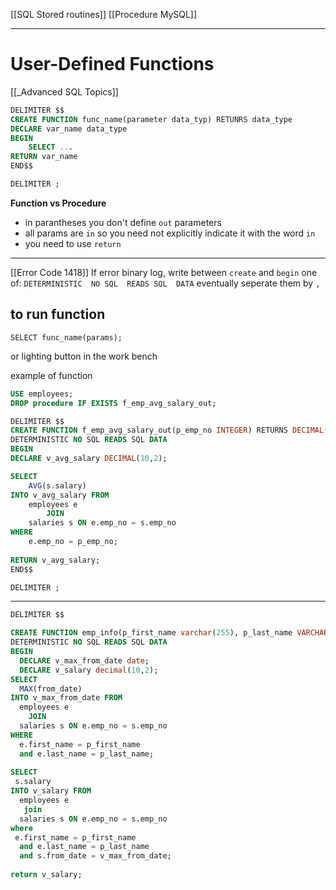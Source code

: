[[SQL Stored routines]]
[[Procedure MySQL]]


---
# User-Defined Functions
[[_Advanced SQL Topics]]


```sql
DELIMITER $$
CREATE FUNCTION func_name(parameter data_typ) RETUNRS data_type
DECLARE var_name data_type
BEGIN
	SELECT ...
RETURN var_name
END$$

DELIMITER ;
```


__Function vs Procedure__
- in parantheses you don't define `out` parameters
- all params are `in` so you need not explicitly indicate it with the word `in`
- you need to use `return`

---
[[Error Code 1418]]
If error binary log, write between `create` and `begin` one of:
`DETERMINISTIC  NO SQL  READS SQL  DATA`
eventually seperate them by `,`


## to run function
`SELECT func_name(params);`

or 
lighting button in the work bench


example of function
```sql
USE employees;
DROP procedure IF EXISTS f_emp_avg_salary_out;

DELIMITER $$
CREATE FUNCTION f_emp_avg_salary_out(p_emp_no INTEGER) RETURNS DECIMAL(10,2)
DETERMINISTIC NO SQL READS SQL DATA
BEGIN
DECLARE v_avg_salary DECIMAL(10,2);

SELECT
	AVG(s.salary)
INTO v_avg_salary FROM
	employees e
		JOIN
	salaries s ON e.emp_no = s.emp_no
WHERE
	e.emp_no = p_emp_no;
    
RETURN v_avg_salary;
END$$

DELIMITER ;

```

---

```sql
DELIMITER $$

CREATE FUNCTION emp_info(p_first_name varchar(255), p_last_name VARCHAR(255)) RETURNS DECIMAL(10,2)
DETERMINISTIC NO SQL READS SQL DATA
BEGIN
  DECLARE v_max_from_date date;
  DECLARE v_salary decimal(10,2);
SELECT
  MAX(from_date)
INTO v_max_from_date FROM
  employees e
    JOIN
  salaries s ON e.emp_no = s.emp_no
WHERE 
  e.first_name = p_first_name
  and e.last_name = p_last_name;
  
SELECT 
 s.salary
INTO v_salary FROM 
  employees e 
   join
  salaries s ON e.emp_no = s.emp_no
where
 e.first_name = p_first_name
  and e.last_name = p_last_name
  and s.from_date = v_max_from_date;
  
return v_salary;

```
